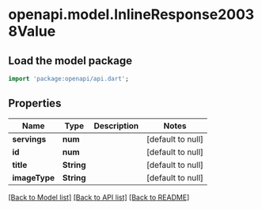 # openapi.model.InlineResponse20038Value

## Load the model package
```dart
import 'package:openapi/api.dart';
```

## Properties
Name | Type | Description | Notes
------------ | ------------- | ------------- | -------------
**servings** | **num** |  | [default to null]
**id** | **num** |  | [default to null]
**title** | **String** |  | [default to null]
**imageType** | **String** |  | [default to null]

[[Back to Model list]](../README.md#documentation-for-models) [[Back to API list]](../README.md#documentation-for-api-endpoints) [[Back to README]](../README.md)


